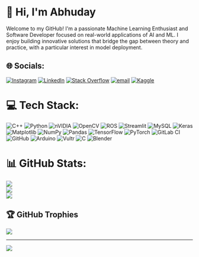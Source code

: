 # 💫 Hi, I'm Abhuday 
Welcome to my GitHub! I'm a passionate Machine Learning Enthusiast and Software Developer focused on real-world applications of AI and ML. I enjoy building innovative solutions that bridge the gap between theory and practice, with a particular interest in model deployment.


## 🌐 Socials:
[![Instagram](https://img.shields.io/badge/Instagram-%23E4405F.svg?logo=Instagram&logoColor=white)](https://instagram.com/https://www.instagram.com/abhuday7/#) [![LinkedIn](https://img.shields.io/badge/LinkedIn-%230077B5.svg?logo=linkedin&logoColor=white)](https://www.linkedin.com/in/kunwar-abhuday-singh-280836284/) [![Stack Overflow](https://img.shields.io/badge/-Stackoverflow-FE7A16?logo=stack-overflow&logoColor=white)](https://stackoverflow.com/users/23376617/zagraywolf) [![email](https://img.shields.io/badge/Email-D14836?logo=gmail&logoColor=white)](mailto:abhuday2656@gmail.com) [![Kaggle](https://img.shields.io/badge/Kaggle-20BEFF?logo=kaggle&logoColor=white)](https://www.kaggle.com/abhuday7)


# 💻 Tech Stack:
![C++](https://img.shields.io/badge/c++-%2300599C.svg?style=for-the-badge&logo=c%2B%2B&logoColor=white) ![Python](https://img.shields.io/badge/python-3670A0?style=for-the-badge&logo=python&logoColor=ffdd54) ![nVIDIA](https://img.shields.io/badge/cuda-000000.svg?style=for-the-badge&logo=nVIDIA&logoColor=green) ![OpenCV](https://img.shields.io/badge/opencv-%23white.svg?style=for-the-badge&logo=opencv&logoColor=white) ![ROS](https://img.shields.io/badge/ros-%230A0FF9.svg?style=for-the-badge&logo=ros&logoColor=white) ![Streamlit](https://img.shields.io/badge/Streamlit-%23FE4B4B.svg?style=for-the-badge&logo=streamlit&logoColor=white) ![MySQL](https://img.shields.io/badge/mysql-4479A1.svg?style=for-the-badge&logo=mysql&logoColor=white) ![Keras](https://img.shields.io/badge/Keras-%23D00000.svg?style=for-the-badge&logo=Keras&logoColor=white) ![Matplotlib](https://img.shields.io/badge/Matplotlib-%23ffffff.svg?style=for-the-badge&logo=Matplotlib&logoColor=black) ![NumPy](https://img.shields.io/badge/numpy-%23013243.svg?style=for-the-badge&logo=numpy&logoColor=white) ![Pandas](https://img.shields.io/badge/pandas-%23150458.svg?style=for-the-badge&logo=pandas&logoColor=white) ![TensorFlow](https://img.shields.io/badge/TensorFlow-%23FF6F00.svg?style=for-the-badge&logo=TensorFlow&logoColor=white) ![PyTorch](https://img.shields.io/badge/PyTorch-%23EE4C2C.svg?style=for-the-badge&logo=PyTorch&logoColor=white) ![GitLab CI](https://img.shields.io/badge/gitlab%20CI-%23181717.svg?style=for-the-badge&logo=gitlab&logoColor=white) ![GitHub](https://img.shields.io/badge/github-%23121011.svg?style=for-the-badge&logo=github&logoColor=white) ![Arduino](https://img.shields.io/badge/-Arduino-00979D?style=for-the-badge&logo=Arduino&logoColor=white) ![Vultr](https://img.shields.io/badge/Vultr-007BFC.svg?style=for-the-badge&logo=vultr) ![C](https://img.shields.io/badge/c-%2300599C.svg?style=for-the-badge&logo=c&logoColor=white) ![Blender](https://img.shields.io/badge/blender-%23F5792A.svg?style=for-the-badge&logo=blender&logoColor=white)
# 📊 GitHub Stats:
![](https://github-readme-stats.vercel.app/api?username=ZaGrayWolf&theme=transparent&hide_border=false&include_all_commits=true&count_private=true)<br/>
![](https://github-readme-streak-stats.herokuapp.com/?user=ZaGrayWolf&theme=transparent&hide_border=false)<br/>
![](https://github-readme-stats.vercel.app/api/top-langs/?username=ZaGrayWolf&theme=transparent&hide_border=false&include_all_commits=true&count_private=true&layout=compact)

## 🏆 GitHub Trophies
![](https://github-profile-trophy.vercel.app/?username=ZaGrayWolf&theme=radical&no-frame=false&no-bg=false&margin-w=4)

---
[![](https://visitcount.itsvg.in/api?id=ZaGrayWolf&icon=0&color=0)](https://visitcount.itsvg.in)

<!-- Proudly created with GPRM ( https://gprm.itsvg.in ) -->
